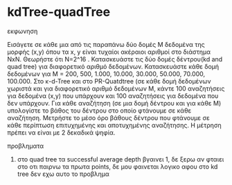 # kdTree-quadTree

εκφωνηση

Εισάγετε σε κάθε μια από τις παραπάνω δύο δομές Μ δεδομένα της μορφής (x,y) όπου τα 
x, y είναι τυχαίοι ακέραιοι αριθμοί στο διάστημα ΝxN. Θεωρήστε ότι Ν=2^16
. 
Κατασκευάστε τις δύο δομές δέντρου(kd and quad tree) για διαφορετικό αριθμό δεδομένων. Κατασκευάστε 
κάθε δομή δεδομένων για Μ = 200, 500, 1.000, 10.000, 30.000, 50.000, 70.000, 100.000.
Στο κ-d-Tree και στο PR-Quatdtree (σε κάθε δομή δεδομένων χωριστά και για διαφορετικό 
αριθμό δεδομένων Μ, κάντε 100 αναζητήσεις για δεδομένα (x,y) που υπάρχουν και 100
αναζητήσεις για δεδομένα που δεν υπάρχουν. Για κάθε αναζήτηση (σε μια δομή δέντρου 
και για κάθε Μ) υπολογίστε το βάθος του δέντρου στο οποίο φτάνουμε σε κάθε 
αναζήτηση.
Μετρήστε το μέσο όρο βάθους δέντρου που φτάνουμε σε κάθε περίπτωση επιτυχημένης 
και αποτυχημένης αναζήτησης. Η μέτρηση πρέπει να είναι με 2 δεκαδικά ψηφία.

προβληματα
1) στο quad tree τα successful average depth βγαινει 1, δε ξερω αν φταιει στο οτι 
παιρνω τα πρωτα points, δε μου φαινεται λογικο αφου στο kd tree δεν εχω αυτο το προβλημα 

